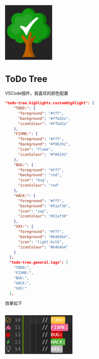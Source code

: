 # ![Snipaste_2020-08-11_23-35-32](../assert/Snipaste_2020-08-11_23-35-32.png)

# ToDo Tree

VSCode插件，我喜欢的颜色配置

```json
"todo-tree.highlights.customHighlight": {
    "TODO:": {
      "foreground": "#fff",
      "background": "#ffbd2a",
      "iconColour": "#ffbd2a"
    },
    "FIXME:": {
      "foreground": "#fff",
      "background": "#f06292",
      "icon": "flame",
      "iconColour": "#f06292"
    },
    "BUG:": {
      "foreground": "#fff",
      "background": "red",
      "icon": "bug",
      "iconColour": "red"
    },
    "HACK:": {
      "foreground": "#fff",
      "background": "#51af36",
      "icon": "zap",
      "iconColour": "#51af36"
    },
    "XXX:": {
      "foreground": "#fff",
      "background": "#b4b4b4",
      "icon": "light-bulb",
      "iconColour": "#b4b4b4"
    }
  },
  "todo-tree.general.tags": [
    "TODO:",
    "FIXME:",
    "BUG:",
    "HACK:",
    "XXX:"
  ],
```

效果如下

## ![image-20200811234027289](../assert/image-20200811234027289.png)